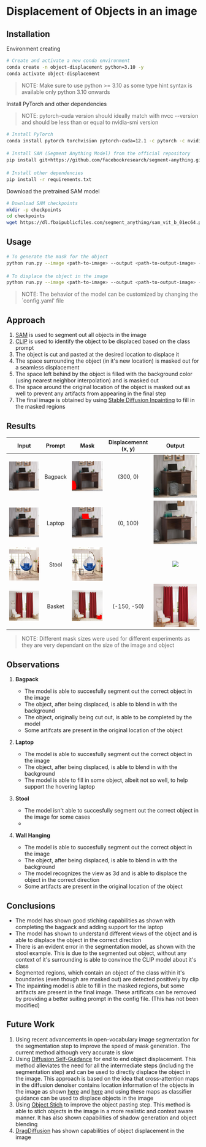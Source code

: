 # Displacement of Objects in an image

## Installation
Environment creating
```bash
# Create and activate a new conda environment
conda create -n object-displacement python=3.10 -y
conda activate object-displacement
```
> NOTE: Make sure to use python >= 3.10 as some type hint syntax is available only python 3.10 onwards

Install PyTorch and other dependencies
> NOTE: pytorch-cuda version should ideally match with nvcc --version and should be less than or equal to nvidia-smi version
```bash
# Install PyTorch
conda install pytorch torchvision pytorch-cuda=12.1 -c pytorch -c nvidia -y

# Install SAM (Segment Anything Model) from the official repository
pip install git+https://github.com/facebookresearch/segment-anything.git

# Install other dependencies
pip install -r requirements.txt
```

Download the pretrained SAM model
```bash
# Download SAM checkpoints
mkdir -p checkpoints
cd checkpoints
wget https://dl.fbaipublicfiles.com/segment_anything/sam_vit_b_01ec64.pth -q
```

## Usage
```bash
# To generate the mask for the object
python run.py --image <path-to-image> --output <path-to-output-image> --class <object prompt>

# To displace the object in the image
python run.py --image <path-to-image> --output <path-to-output-image> --class <object prompt> --x <displacement-x> --y <displacement-y>
```
> NOTE: The behavior of the model can be customized by changing the `config.yaml' file

## Approach
1. [SAM](https://ai.meta.com/research/publications/segment-anything/) is used to segment out all objects in the image
2. [CLIP](https://arxiv.org/pdf/2103.00020) is used to identify the object to be displaced based on the class prompt
3. The object is cut and pasted at the desired location to displace it
4. The space surrounding the object (in it's new location) is masked out for a seamless displacement
5. The space left behind by the object is filled with the background color (using nearest neighbor interpolation) and is masked out
6. The space around the original location of the object is masked out as well to prevent any artifacts from appearing in the final step
7. The final image is obtained by using [Stable Diffusion Inpainting](https://huggingface.co/diffusers/stable-diffusion-xl-1.0-inpainting-0.1) to fill in the masked regions

## Results
| Input             |  Prompt | Mask | Displacemennt (x, y) | Output |
:-------------------------:|:-------------------------: | :-------------------------: | :-------------------------: | :-------------------------:
![](assets/1_input.jpg)  |  Bagpack | ![](assets/1_mask.jpg) | (300, 0) | ![](assets/1_output.jpg)
![](assets/4_input.jpg)  |  Laptop | ![](assets/4_mask.jpg) | (0, 100) | ![](assets/4_output.jpg)
![](assets/2_input.jpeg)  |  Stool | ![](assets/2_mask.jpg) |  | ![](assets/2_output.jpg)
![](assets/3_input.jpg)  |  Basket | ![](assets/3_mask.jpg) | (-150, -50) | ![](assets/3_output.jpg)

> NOTE: Different mask sizes were used for different experiments as they are very dependant on the size of the image and object

## Observations
1. **Bagpack**
    - The model is able to succesfully segment out the correct object in the image
    - The object, after being displaced, is able to blend in with the background
    - The object, originally being cut out, is able to be completed by the model
    - Some artifcats are present in the original location of the object
2. **Laptop**
    - The model is able to succesfully segment out the correct object in the image
    - The object, after being displaced, is able to blend in with the background
    - The model is able to fill in some object, albeit not so well, to help support the hovering laptop

3. **Stool**
    - The model isn't able to succesfully segment out the correct object in the image for some cases
    - 

4. **Wall Hanging**
    - The model is able to succesfully segment out the correct object in the image
    - The object, after being displaced, is able to blend in with the background
    - The model recognizes the view as 3d and is able to displace the object in the correct direction
    - Some artifacts are present in the original location of the object

## Conclusions
- The model has shown good stiching capabilities as shown with completing the bagpack and adding support for the laptop
- The model has shown to understand different views of the object and is able to displace the object in the correct direction
- There is an evident error in the segmentation model, as shown with the stool example. This is due to the segmented out object, without any context of it's surrounding is able to convince the CLIP model about it's class
- Segmented regions, which contain an object of the class within it's boundaries (even though are masked out) are detected positively by clip
- The inpainting model is able to fill in the masked regions, but some artifacts are present in the final image. These artificats can be removed by providing a better suiting prompt in the config file. (This has not been modified)

## Future Work
1. Using recent advancements in open-vocabulary image segmentation for the segmentation step to improve the speed of mask generation. The current method although very accurate is slow
2. Using [Diffusion Self-Guidance](https://arxiv.org/abs/2306.00986) for end to end object displacement. This method alleviates the need for all the intermediate steps (including the segmentation step) and can be used to directly displace the object in the image. This approach is based on the idea that cross-attention maps in the diffusion denoiser contains location information of the objects in the image as shown [here](https://arxiv.org/abs/2208.01626) and [here](https://pnp-diffusion.github.io/) and using these maps as classifier guidance can be used to displace objects in the image
3. Using [Object Stich](https://arxiv.org/abs/2212.00932) to improve the object pasting step. This method is able to stich objects in the image in a more realistic and context aware manner. It has also shown capabilities of shadow generation and object blending
4. [DragDiffusion](https://arxiv.org/abs/2208.01626) has shown capabilities of object displacement in the image